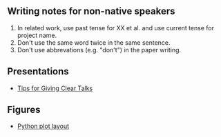 ## Writing notes for non-native speakers

1. In related work, use past tense for XX et al. and use current tense for project name.
2. Don't use the same word twice in the same sentence.
3. Don't use abbrevations (e.g. "don't") in the paper writing.


## Presentations

- [Tips for Giving Clear Talks](https://www.cs.cmu.edu/~kayvonf/misc/cleartalktips.pdf)



## Figures

- [Python plot layout](https://plot.ly/matplotlib/subplots/)